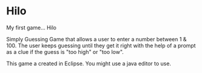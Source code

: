 # Hilo
My first game... Hilo

Simply Guessing Game that allows a user to enter a number between 1 & 100. The user keeps guessing until
they get it right with the help of a prompt as a clue if the guess is "too high" or "too low".

This game a created in Eclipse. You might use a java editor to use.
